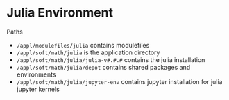 # Julia Environment
Paths

- `/appl/modulefiles/julia` contains modulefiles
- `/appl/soft/math/julia` is the application directory
- `/appl/soft/math/julia/julia-v#.#.#` contains the julia installation
- `/appl/soft/math/julia/depot` contains shared packages and environments
- `/appl/soft/math/julia/jupyter-env` contains jupyter installation for julia jupyter kernels

